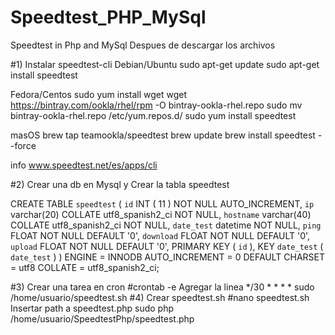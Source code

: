 # Speedtest_PHP_MySql
Speedtest in Php and MySql
Despues de descargar los archivos

#1) Instalar speedtest-cli
  Debian/Ubuntu
    sudo apt-get update
    sudo apt-get install speedtest

  Fedora/Centos
    sudo yum install wget
    wget https://bintray.com/ookla/rhel/rpm -O bintray-ookla-rhel.repo
    sudo mv bintray-ookla-rhel.repo /etc/yum.repos.d/
    sudo yum install speedtest

  masOS
    brew tap teamookla/speedtest
    brew update
    brew install speedtest --force

  info www.speedtest.net/es/apps/cli

#2) Crear una db en Mysql y Crear la tabla speedtest

  CREATE TABLE `speedtest` (
    `id` INT ( 11 ) NOT NULL AUTO_INCREMENT,
    `ip` varchar(20) COLLATE utf8_spanish2_ci NOT NULL,
    `hostname` varchar(40) COLLATE utf8_spanish2_ci NOT NULL,
    `date_test` datetime NOT NULL,
    `ping` FLOAT NOT NULL DEFAULT '0',
    `download` FLOAT NOT NULL DEFAULT '0',
    `upload` FLOAT NOT NULL DEFAULT '0',
    PRIMARY KEY ( `id` ),
  KEY `date_test` ( `date_test` ) 
  ) ENGINE = INNODB AUTO_INCREMENT = 0 DEFAULT CHARSET = utf8 COLLATE = utf8_spanish2_ci;
  
#3) Crear una tarea en cron 
  #crontab -e
  Agregar la linea
   */30   *       *       *       *       sudo /home/usuario/speedtest.sh
 #4) Crear speedtest.sh
    #nano speedtest.sh
   Insertar path a speedtest.php
    sudo php /home/usuario/SpeedtestPhp/speedtest.php
   
  
  

